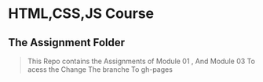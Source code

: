 # HTML,CSS,JS Course

## The Assignment Folder 

> This Repo contains the Assignments of Module 01 , And Module 03
> To acess the Change The branche To gh-pages
